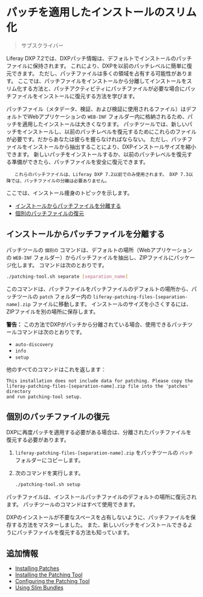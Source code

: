 # パッチを適用したインストールのスリム化

> サブスクライバー

Liferay DXP 7.2では、DXPパッチ情報は、デフォルトでインストールのパッチファイルに保持されます。 これにより、DXPを以前のパッチレベルに簡単に復元できます。 ただし、パッチファイルは多くの領域を占有する可能性があります。 ここでは、パッチファイルをインストールから分離してインストールをスリム化する方法と、パッチアクティビティにパッチファイルが必要な場合にパッチファイルをインストールに復元する方法を学びます。

パッチファイル（メタデータ、検証、および検証に使用されるファイル）はデフォルトでWebアプリケーションの `WEB-INF` フォルダー内に格納されるため、パッチを適用したインストールは大きくなります。 パッチツールでは、新しいパッチをインストールし、以前のパッチレベルを復元するためにこれらのファイルが必要です。だからあなたは彼らを握らなければならない。 ただし、パッチファイルをインストールから抽出することにより、DXPインストールサイズを縮小できます。 新しいパッチをインストールするか、以前のパッチレベルを復元する準備ができたら、パッチファイルを安全に復元できます。

``` important::
   これらのパッチファイルは、Liferay DXP 7.2以前でのみ使用されます。 DXP 7.3以降では、パッチファイルの分離は必要ありません。
```

ここでは、インストール痩身のトピックを示します。

  - [インストールからパッチファイルを分離する](#separating-patch-files-from-the-installation)
  - [個別のパッチファイルの復元](#restoring-separated-patch-files)

## インストールからパッチファイルを分離する

パッチツールの `個別の` コマンドは、デフォルトの場所（Webアプリケーションの `WEB-INF` フォルダー）からパッチファイルを抽出し、ZIPファイルにパッケージ化します。 コマンドは次のとおりです。

``` bash
./patching-tool.sh separate [separation_name]
```

このコマンドは、パッチファイルをパッチファイルのデフォルトの場所から、パッチツールの `patch` フォルダー内の `liferay-patching-files-[separation-name].zip` ファイルに移動します。 インストールのサイズを小さくするには、ZIPファイルを別の場所に保存します。

**警告：** この方法でDXPがパッチから分離されている場合、使用できるパッチツールコマンドは次のとおりです。

  - `auto-discovery`
  - `info`
  - `setup`

他のすべてのコマンドはこれを返します：

    This installation does not include data for patching. Please copy the
    liferay-patching-files-[separation-name].zip file into the 'patches' directory
    and run patching-tool setup.

## 個別のパッチファイルの復元

DXPに再度パッチを適用する必要がある場合は、分離されたパッチファイルを復元する必要があります。

1.  `liferay-patching-files-[separation-name].zip` をパッチツールの `パッチ` フォルダーにコピーします。

2.  次のコマンドを実行します。

    ``` bash
    ./patching-tool.sh setup
    ```

パッチファイルは、インストールパッチファイルのデフォルトの場所に復元されます。 パッチツールのコマンドはすべて使用できます。

DXPのインストールが不要なスペースを占有しないように、パッチファイルを保存する方法をマスターしました。 また、新しいパッチをインストールできるようにパッチファイルを復元する方法も知っています。

## 追加情報

  - [Installing Patches](../installing-patches.md)
  - [Installing the Patching Tool](../installing-the-patching-tool.md)
  - [Configuring the Patching Tool](../configuring-the-patching-tool.md)
  - [Using Slim Bundles](./using-slim-bundles.md)

